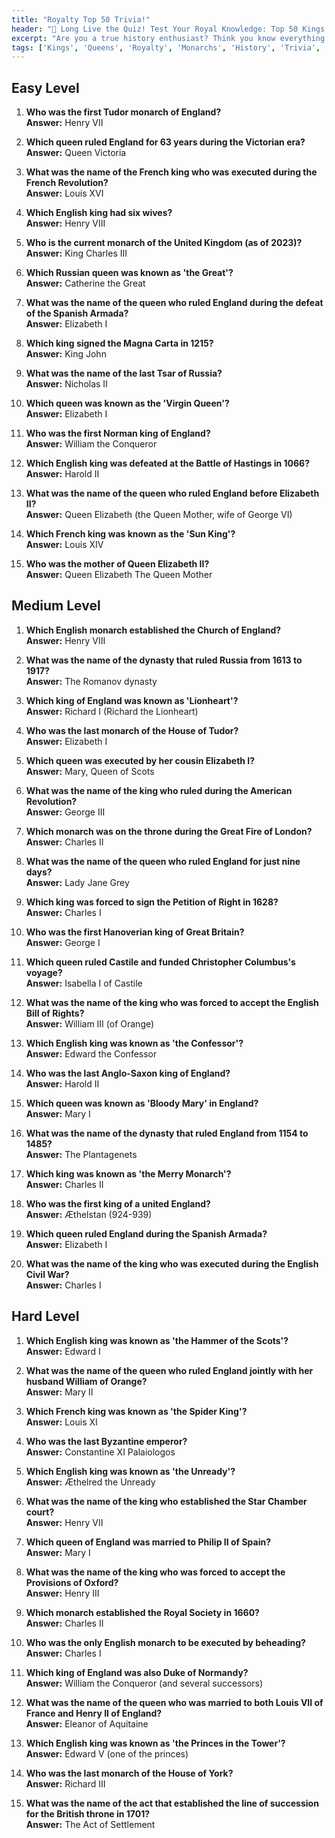 ```yaml
---
title: "Royalty Top 50 Trivia!"
header: "👑 Long Live the Quiz! Test Your Royal Knowledge: Top 50 Kings & Queens Trivia!"
excerpt: "Are you a true history enthusiast? Think you know everything about the monarchs who shaped nations? Put your royal knowledge to the test with our comprehensive list of 50 Kings & Queens trivia questions and answers!"
tags: ['Kings', 'Queens', 'Royalty', 'Monarchs', 'History', 'Trivia', 'Quiz', 'British Monarchy', 'European History']
---
```


## Easy Level

1. **Who was the first Tudor monarch of England?**  
   **Answer:** Henry VII

2. **Which queen ruled England for 63 years during the Victorian era?**  
   **Answer:** Queen Victoria

3. **What was the name of the French king who was executed during the French Revolution?**  
   **Answer:** Louis XVI

4. **Which English king had six wives?**  
   **Answer:** Henry VIII

5. **Who is the current monarch of the United Kingdom (as of 2023)?**  
   **Answer:** King Charles III

6. **Which Russian queen was known as 'the Great'?**  
   **Answer:** Catherine the Great

7. **What was the name of the queen who ruled England during the defeat of the Spanish Armada?**  
   **Answer:** Elizabeth I

8. **Which king signed the Magna Carta in 1215?**  
   **Answer:** King John

9. **What was the name of the last Tsar of Russia?**  
   **Answer:** Nicholas II

10. **Which queen was known as the 'Virgin Queen'?**  
   **Answer:** Elizabeth I

11. **Who was the first Norman king of England?**  
   **Answer:** William the Conqueror

12. **Which English king was defeated at the Battle of Hastings in 1066?**  
   **Answer:** Harold II

13. **What was the name of the queen who ruled England before Elizabeth II?**  
   **Answer:** Queen Elizabeth (the Queen Mother, wife of George VI)

14. **Which French king was known as the 'Sun King'?**  
   **Answer:** Louis XIV

15. **Who was the mother of Queen Elizabeth II?**  
   **Answer:** Queen Elizabeth The Queen Mother

## Medium Level

1. **Which English monarch established the Church of England?**  
   **Answer:** Henry VIII

2. **What was the name of the dynasty that ruled Russia from 1613 to 1917?**  
   **Answer:** The Romanov dynasty

3. **Which king of England was known as 'Lionheart'?**  
   **Answer:** Richard I (Richard the Lionheart)

4. **Who was the last monarch of the House of Tudor?**  
   **Answer:** Elizabeth I

5. **Which queen was executed by her cousin Elizabeth I?**  
   **Answer:** Mary, Queen of Scots

6. **What was the name of the king who ruled during the American Revolution?**  
   **Answer:** George III

7. **Which monarch was on the throne during the Great Fire of London?**  
   **Answer:** Charles II

8. **What was the name of the queen who ruled England for just nine days?**  
   **Answer:** Lady Jane Grey

9. **Which king was forced to sign the Petition of Right in 1628?**  
   **Answer:** Charles I

10. **Who was the first Hanoverian king of Great Britain?**  
   **Answer:** George I

11. **Which queen ruled Castile and funded Christopher Columbus's voyage?**  
   **Answer:** Isabella I of Castile

12. **What was the name of the king who was forced to accept the English Bill of Rights?**  
   **Answer:** William III (of Orange)

13. **Which English king was known as 'the Confessor'?**  
   **Answer:** Edward the Confessor

14. **Who was the last Anglo-Saxon king of England?**  
   **Answer:** Harold II

15. **Which queen was known as 'Bloody Mary' in England?**  
   **Answer:** Mary I

16. **What was the name of the dynasty that ruled England from 1154 to 1485?**  
   **Answer:** The Plantagenets

17. **Which king was known as 'the Merry Monarch'?**  
   **Answer:** Charles II

18. **Who was the first king of a united England?**  
   **Answer:** Æthelstan (924-939)

19. **Which queen ruled England during the Spanish Armada?**  
   **Answer:** Elizabeth I

20. **What was the name of the king who was executed during the English Civil War?**  
   **Answer:** Charles I

## Hard Level

1. **Which English king was known as 'the Hammer of the Scots'?**  
   **Answer:** Edward I

2. **What was the name of the queen who ruled England jointly with her husband William of Orange?**  
   **Answer:** Mary II

3. **Which French king was known as 'the Spider King'?**  
   **Answer:** Louis XI

4. **Who was the last Byzantine emperor?**  
   **Answer:** Constantine XI Palaiologos

5. **Which English king was known as 'the Unready'?**  
   **Answer:** Æthelred the Unready

6. **What was the name of the king who established the Star Chamber court?**  
   **Answer:** Henry VII

7. **Which queen of England was married to Philip II of Spain?**  
   **Answer:** Mary I

8. **What was the name of the king who was forced to accept the Provisions of Oxford?**  
   **Answer:** Henry III

9. **Which monarch established the Royal Society in 1660?**  
   **Answer:** Charles II

10. **Who was the only English monarch to be executed by beheading?**  
   **Answer:** Charles I

11. **Which king of England was also Duke of Normandy?**  
   **Answer:** William the Conqueror (and several successors)

12. **What was the name of the queen who was married to both Louis VII of France and Henry II of England?**  
   **Answer:** Eleanor of Aquitaine

13. **Which English king was known as 'the Princes in the Tower'?**  
   **Answer:** Edward V (one of the princes)

14. **Who was the last monarch of the House of York?**  
   **Answer:** Richard III

15. **What was the name of the act that established the line of succession for the British throne in 1701?**  
   **Answer:** The Act of Settlement


